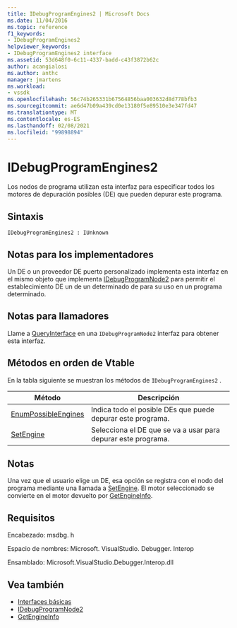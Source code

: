 ```yaml
---
title: IDebugProgramEngines2 | Microsoft Docs
ms.date: 11/04/2016
ms.topic: reference
f1_keywords:
- IDebugProgramEngines2
helpviewer_keywords:
- IDebugProgramEngines2 interface
ms.assetid: 53d648f0-6c11-4337-badd-c43f3872b62c
author: acangialosi
ms.author: anthc
manager: jmartens
ms.workload:
- vssdk
ms.openlocfilehash: 56c74b265331b67564856baa003632d8d778bfb3
ms.sourcegitcommit: ae6d47b09a439cd0e13180f5e89510e3e347fd47
ms.translationtype: MT
ms.contentlocale: es-ES
ms.lasthandoff: 02/08/2021
ms.locfileid: "99898894"
---
```

# <a name="idebugprogramengines2"></a>IDebugProgramEngines2
Los nodos de programa utilizan esta interfaz para especificar todos los motores de depuración posibles (DE) que pueden depurar este programa.

## <a name="syntax"></a>Sintaxis

```
IDebugProgramEngines2 : IUnknown
```

## <a name="notes-for-implementers"></a>Notas para los implementadores
 Un DE o un proveedor DE puerto personalizado implementa esta interfaz en el mismo objeto que implementa [IDebugProgramNode2](../../../extensibility/debugger/reference/idebugprogramnode2.md) para permitir el establecimiento DE un de un determinado de para su uso en un programa determinado.

## <a name="notes-for-callers"></a>Notas para llamadores
 Llame a [QueryInterface](/cpp/atl/queryinterface) en una `IDebugProgramNode2` interfaz para obtener esta interfaz.

## <a name="methods-in-vtable-order"></a>Métodos en orden de Vtable
 En la tabla siguiente se muestran los métodos de `IDebugProgramEngines2` .

|Método|Descripción|
|------------|-----------------|
|[EnumPossibleEngines](../../../extensibility/debugger/reference/idebugprogramengines2-enumpossibleengines.md)|Indica todo el posible DEs que puede depurar este programa.|
|[SetEngine](../../../extensibility/debugger/reference/idebugprogramengines2-setengine.md)|Selecciona el DE que se va a usar para depurar este programa.|

## <a name="remarks"></a>Notas
 Una vez que el usuario elige un DE, esa opción se registra con el nodo del programa mediante una llamada a [SetEngine](../../../extensibility/debugger/reference/idebugprogramengines2-setengine.md). El motor seleccionado se convierte en el motor devuelto por [GetEngineInfo](../../../extensibility/debugger/reference/idebugprogramnode2-getengineinfo.md).

## <a name="requirements"></a>Requisitos
 Encabezado: msdbg. h

 Espacio de nombres: Microsoft. VisualStudio. Debugger. Interop

 Ensamblado: Microsoft.VisualStudio.Debugger.Interop.dll

## <a name="see-also"></a>Vea también
- [Interfaces básicas](../../../extensibility/debugger/reference/core-interfaces.md)
- [IDebugProgramNode2](../../../extensibility/debugger/reference/idebugprogramnode2.md)
- [GetEngineInfo](../../../extensibility/debugger/reference/idebugprogramnode2-getengineinfo.md)
